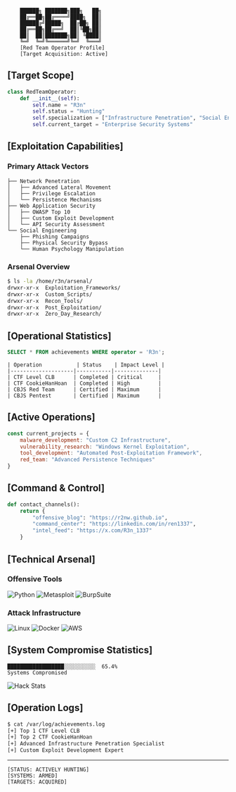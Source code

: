 ```
    ██████╗ ███████╗███╗   ██╗
    ██╔══██╗██╔════╝████╗  ██║
    ██████╔╝█████╗  ██╔██╗ ██║
    ██╔══██╗██╔══╝  ██║╚██╗██║
    ██║  ██║███████╗██║ ╚████║
    ╚═╝  ╚═╝╚══════╝╚═╝  ╚═══╝
    [Red Team Operator Profile]
    [Target Acquisition: Active]
```

## [Target Scope]
```python
class RedTeamOperator:
    def __init__(self):
        self.name = "R3n"
        self.status = "Hunting"
        self.specialization = ["Infrastructure Penetration", "Social Engineering", "Post-Exploitation"]
        self.current_target = "Enterprise Security Systems"
```

## [Exploitation Capabilities]

### Primary Attack Vectors
```
├── Network Penetration
│   ├── Advanced Lateral Movement
│   ├── Privilege Escalation
│   └── Persistence Mechanisms
├── Web Application Security
│   ├── OWASP Top 10
│   ├── Custom Exploit Development
│   └── API Security Assessment
└── Social Engineering
    ├── Phishing Campaigns
    ├── Physical Security Bypass
    └── Human Psychology Manipulation
```

### Arsenal Overview
```bash
$ ls -la /home/r3n/arsenal/
drwxr-xr-x  Exploitation_Frameworks/
drwxr-xr-x  Custom_Scripts/
drwxr-xr-x  Recon_Tools/
drwxr-xr-x  Post_Exploitation/
drwxr-xr-x  Zero_Day_Research/
```

## [Operational Statistics]
```sql
SELECT * FROM achievements WHERE operator = 'R3n';
```
```
| Operation           | Status    | Impact Level |
|--------------------|-----------|--------------|
| CTF Level CLB      | Completed | Critical     |
| CTF CookieHanHoan  | Completed | High         |
| CBJS Red Team      | Certified | Maximum      |
| CBJS Pentest       | Certified | Maximum      |
```

## [Active Operations]
```javascript
const current_projects = {
    malware_development: "Custom C2 Infrastructure",
    vulnerability_research: "Windows Kernel Exploitation",
    tool_development: "Automated Post-Exploitation Framework",
    red_team: "Advanced Persistence Techniques"
}
```

## [Command & Control]
```python
def contact_channels():
    return {
        "offensive_blog": "https://r2nw.github.io",
        "command_center": "https://linkedin.com/in/ren1337",
        "intel_feed": "https://x.com/R3n_1337"
    }
```

## [Technical Arsenal]

### Offensive Tools
![Python](https://img.shields.io/badge/Python-Weaponized-red?style=flat-square&logo=python)
![Metasploit](https://img.shields.io/badge/Metasploit-Armed-red?style=flat-square&logo=metasploit)
![BurpSuite](https://img.shields.io/badge/BurpSuite-Loaded-red?style=flat-square&logo=burp)

### Attack Infrastructure
![Linux](https://img.shields.io/badge/Linux-Deployed-black?style=flat-square&logo=linux)
![Docker](https://img.shields.io/badge/Docker-Ready-black?style=flat-square&logo=docker)
![AWS](https://img.shields.io/badge/AWS-Configured-black?style=flat-square&logo=amazon-aws)

## [System Compromise Statistics]
```
██████████████████░░░░░░░░░░  65.4%
Systems Compromised
```
![Hack Stats](https://github-readme-stats.vercel.app/api?username=r2nw&show_icons=true&theme=dark&title_color=ff0000&icon_color=ff0000&text_color=ffffff&bg_color=000000)

## [Operation Logs]
```bash
$ cat /var/log/achievements.log
[+] Top 1 CTF Level CLB
[+] Top 2 CTF CookieHanHoan
[+] Advanced Infrastructure Penetration Specialist
[+] Custom Exploit Development Expert
```

---
```
[STATUS: ACTIVELY HUNTING]
[SYSTEMS: ARMED]
[TARGETS: ACQUIRED]
```
